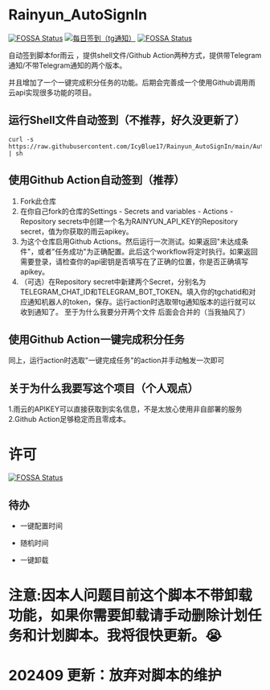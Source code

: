 # Rainyun_AutoSignIn
[![FOSSA Status](https://app.fossa.com/api/projects/git%2Bgithub.com%2FIcyBlue17%2FRainyun_AutoSignIn.svg?type=shield)](https://app.fossa.com/projects/git%2Bgithub.com%2FIcyBlue17%2FRainyun_AutoSignIn?ref=badge_shield) [![每日签到（tg通知）](https://github.com/IcyBlue17/rainyun_autosignin/actions/workflows/signin-with-tg.yaml/badge.svg)](https://github.com/IcyBlue17/rainyun_autosignin/actions/workflows/signin-with-tg.yaml)
[![FOSSA Status](https://app.fossa.com/api/projects/git%2Bgithub.com%2FIcyBlue17%2FRainyun_AutoSignIn.svg?type=shield&issueType=security)](https://app.fossa.com/projects/git%2Bgithub.com%2FIcyBlue17%2FRainyun_AutoSignIn?ref=badge_shield&issueType=security)

自动签到脚本for雨云 ，提供shell文件/Github Action两种方式，提供带Telegram通知/不带Telegram通知的两个版本。  

并且增加了一个一键完成积分任务的功能。后期会完善成一个使用Github调用雨云api实现很多功能的项目。  


## 运行Shell文件自动签到（不推荐，好久没更新了）

```shell
curl -s https://raw.githubusercontent.com/IcyBlue17/Rainyun_AutoSignIn/main/AutoSignin.sh | sh
```
## 使用Github Action自动签到（推荐）  
1. Fork此仓库
2. 在你自己fork的仓库的Settings - Secrets and variables - Actions - Repository secrets中创建一个名为RAINYUN_API_KEY的Repository secret，值为你获取的雨云apikey。
3. 为这个仓库启用Github Actions。然后运行一次测试。如果返回"未达成条件"，或者"任务成功"为正确配置。此后这个workflow将定时执行。如果返回需要登录，请检查你的api密钥是否填写在了正确的位置，你是否正确填写apikey。 
4. （可选）在Repository secret中新建两个Secret，分别名为TELEGRAM_CHAT_ID和TELEGRAM_BOT_TOKEN。填入你的tgchatid和对应通知机器人的token，保存。运行action时选取带tg通知版本的运行就可以收到通知了。
至于为什么我要分开两个文件 后面会合并的（当我抽风了）


## 使用Github Action一键完成积分任务  

同上，运行action时选取"一键完成任务"的action并手动触发一次即可    

## 关于为什么我要写这个项目（个人观点）  
1.雨云的APIKEY可以直接获取到实名信息，不是太放心使用非自部署的服务  
2.Github Action足够稳定而且零成本。  





# 许可  

[![FOSSA Status](https://app.fossa.com/api/projects/git%2Bgithub.com%2FIcyBlue17%2FRainyun_AutoSignIn.svg?type=large&issueType=license)](https://app.fossa.com/projects/git%2Bgithub.com%2FIcyBlue17%2FRainyun_AutoSignIn?ref=badge_large&issueType=license)

  
## 待办  
- 一键配置时间
  
- 随机时间
  
- 一键卸载
  
# 注意:因本人问题目前这个脚本不带卸载功能，如果你需要卸载请手动删除计划任务和计划脚本。我将很快更新。😭   
# 202409 更新：放弃对脚本的维护


